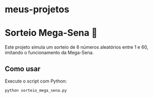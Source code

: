 # meus-projetos
# Sorteio Mega-Sena 🎲

Este projeto simula um sorteio de 6 números aleatórios entre 1 e 60, imitando o funcionamento da Mega-Sena.

## Como usar

Execute o script com Python:

```bash
python sorteio_mega_sena.py
